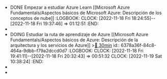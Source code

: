 - DONE Empezar a estudiar Azure Learn [[Microsoft Azure Fundamentals/Aspectos básicos de Microsoft Azure: Descripción de los conceptos de nube]]
  :LOGBOOK:
  CLOCK: [2022-11-18 Fri 18:24:55]--[2022-11-18 Fri 19:37:46] =>  01:12:51
  :END:
-
- DOING Estudiar la ruta de aprendizaje de Azure [[Microsoft Azure Fundamentals/Aspectos básicos de Azure: Descripción de la arquitectura y los servicios de Azure]] >[🍅 30min](#agenda-pomo://?t=f-1668796880308-1800)
  id:: 6378a36f-84c8-464a-9dbb-f79a2dccd0d7
  :LOGBOOK:
  CLOCK: [2022-11-18 Fri 19:41:11]--[2022-11-18 Fri 20:32:43] =>  00:51:32
  CLOCK: [2022-11-19 Sat 10:38:24]
  :END:
-
-